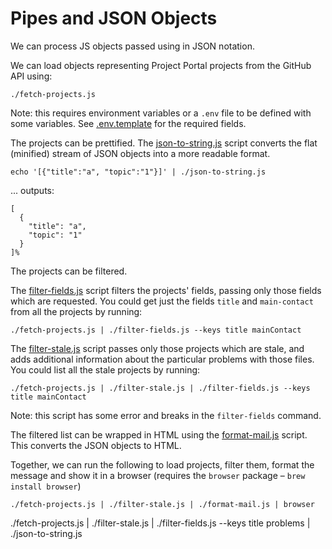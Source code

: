 # Pipes and JSON Objects

We can process JS objects passed using in JSON notation. 

We can load objects representing Project Portal projects from the GitHub API using:
```shell
./fetch-projects.js
```

Note: this requires environment variables or a `.env` file to be defined with some variables. 
See [.env.template](.env.template) for the required fields.  

The projects can be prettified.
The [json-to-string.js](./json-to-string.js) script converts the flat (minified) stream of JSON 
objects into a more readable format.
```shell
echo '[{"title":"a", "topic":"1"}]' | ./json-to-string.js
```

... outputs: 
```
[
  {
    "title": "a",
    "topic": "1"
  }
]%
```

The projects can be filtered. 

The [filter-fields.js](./filter-fields.js) script filters the projects' fields, passing only 
those fields which are requested. You could get just the fields `title` and `main-contact` from 
all the projects by running:
```shell
./fetch-projects.js | ./filter-fields.js --keys title mainContact
```

The [filter-stale.js](./filter-stale.js) script passes only those projects which are stale, and 
adds additional information about the particular problems with those files. You could list all 
the stale projects by running:
```shell
./fetch-projects.js | ./filter-stale.js | ./filter-fields.js --keys title mainContact
```
Note: this script has some error and breaks in the `filter-fields` command.

The filtered list can be wrapped in HTML using the [format-mail.js](./format-mail.js) script.
This converts the JSON objects to HTML.

Together, we can run the following to load projects, filter them, format the message and show it 
in a browser (requires the `browser` package – `brew install browser`)
```shell
./fetch-projects.js | ./filter-stale.js | ./format-mail.js | browser
```

./fetch-projects.js | ./filter-stale.js | ./filter-fields.js --keys title problems | ./json-to-string.js

